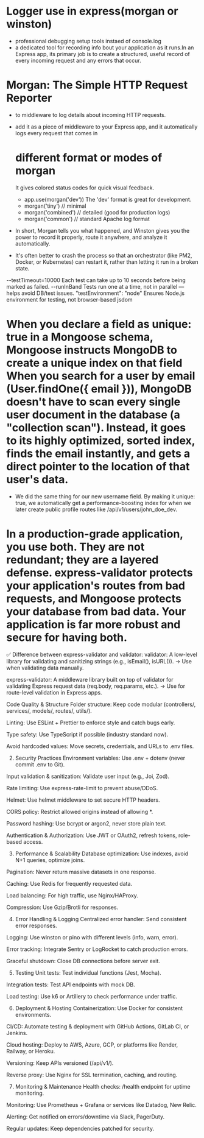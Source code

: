 # Logger use in express(morgan or winston)
- professional debugging setup tools instaed of console.log
- a dedicated tool for recording info bout your application as it runs.In an Express app, its primary job is to create a structured, useful record of every incoming request and any errors that occur.
# Morgan: The Simple HTTP Request Reporter
- to middleware to log details about incoming HTTP requests.
- add it as a piece of middleware to your Express app, and it automatically logs every request that comes in
  # different format or modes of morgan
  It gives colored status codes for quick visual feedback.
  - app.use(morgan('dev')) The 'dev' format is great for development.
  - morgan('tiny')       // minimal
  - morgan('combined')   // detailed (good for production logs)
  - morgan('common')     // standard Apache log format

- In short, Morgan tells you what happened, and Winston gives you the power to record it properly, route it anywhere, and analyze it automatically.

- It's often better to crash the process so that an orchestrator (like PM2, Docker, or Kubernetes) can restart it, rather than letting it run in a broken state.

--testTimeout=10000	Each test can take up to 10 seconds before being marked as failed.
--runInBand	Tests run one at a time, not in parallel — helps avoid DB/test issues.
"testEnvironment": "node"	Ensures Node.js environment for testing, not browser-based jsdom

# When you declare a field as unique: true in a Mongoose schema, Mongoose instructs MongoDB to create a unique index on that field When you search for a user by email (User.findOne({ email })), MongoDB doesn't have to scan every single user document in the database (a "collection scan"). Instead, it goes to its highly optimized, sorted index, finds the email instantly, and gets a direct pointer to the location of that user's data.
- We did the same thing for our new username field. By making it unique: true, we automatically get a performance-boosting index for when we later create public profile routes like /api/v1/users/john_doe_dev.

#  In a production-grade application, you use both. They are not redundant; they are a layered defense. express-validator protects your application's routes from bad requests, and Mongoose protects your database from bad data. Your application is far more robust and secure for having both.

✅ Difference between express-validator and validator:
validator:
A low-level library for validating and sanitizing strings (e.g., isEmail(), isURL()).
→ Use when validating data manually.

express-validator:
A middleware library built on top of validator for validating Express request data (req.body, req.params, etc.).
→ Use for route-level validation in Express apps.

Code Quality & Structure
Folder structure: Keep code modular (controllers/, services/, models/, routes/, utils/).

Linting: Use ESLint + Prettier to enforce style and catch bugs early.

Type safety: Use TypeScript if possible (industry standard now).

Avoid hardcoded values: Move secrets, credentials, and URLs to .env files.

2. Security Practices
Environment variables: Use .env + dotenv (never commit .env to Git).

Input validation & sanitization: Validate user input (e.g., Joi, Zod).

Rate limiting: Use express-rate-limit to prevent abuse/DDoS.

Helmet: Use helmet middleware to set secure HTTP headers.

CORS policy: Restrict allowed origins instead of allowing *.

Password hashing: Use bcrypt or argon2, never store plain text.

Authentication & Authorization: Use JWT or OAuth2, refresh tokens, role-based access.

3. Performance & Scalability
Database optimization: Use indexes, avoid N+1 queries, optimize joins.

Pagination: Never return massive datasets in one response.

Caching: Use Redis for frequently requested data.

Load balancing: For high traffic, use Nginx/HAProxy.

Compression: Use Gzip/Brotli for responses.

4. Error Handling & Logging
Centralized error handler: Send consistent error responses.

Logging: Use winston or pino with different levels (info, warn, error).

Error tracking: Integrate Sentry or LogRocket to catch production errors.

Graceful shutdown: Close DB connections before server exit.

5. Testing
Unit tests: Test individual functions (Jest, Mocha).

Integration tests: Test API endpoints with mock DB.

Load testing: Use k6 or Artillery to check performance under traffic.

6. Deployment & Hosting
Containerization: Use Docker for consistent environments.

CI/CD: Automate testing & deployment with GitHub Actions, GitLab CI, or Jenkins.

Cloud hosting: Deploy to AWS, Azure, GCP, or platforms like Render, Railway, or Heroku.

Versioning: Keep APIs versioned (/api/v1/).

Reverse proxy: Use Nginx for SSL termination, caching, and routing.

7. Monitoring & Maintenance
Health checks: /health endpoint for uptime monitoring.

Monitoring: Use Prometheus + Grafana or services like Datadog, New Relic.

Alerting: Get notified on errors/downtime via Slack, PagerDuty.

Regular updates: Keep dependencies patched for security.

